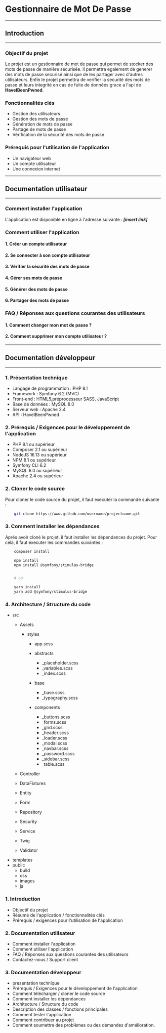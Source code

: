 # Gestionnaire de Mot De Passe


---


## Introduction

---

### Objectif du projet

Le projet est un gestionnaire de mot de passe qui permet de stocker des mots de passe de manière sécurisée. Il permettra egalement de generer des mots de passe securisé ainsi que de les partager avec d'autres utilisateurs. Enfin le projet permettra de verifier la securité des mots de passe et leurs integrité en cas de fuite de données grace a l'api de **HaveIBeenPwned**.

### Fonctionnalités clés

- Gestion des utilisateurs
- Gestion des mots de passe
- Génération de mots de passe
- Partage de mots de passe
- Vérification de la sécurité des mots de passe


### Prérequis pour l'utilisation de l'application

- Un navigateur web
- Un compte utilisateur
- Une connexion internet

---

## Documentation utilisateur

---


### Comment installer l'application

L'application est disponible en ligne à l'adresse suivante : ***[insert link]***

### Comment utiliser l'application


#### 1. Créer un compte utilisateur
#### 2. Se connecter à son compte utilisateur
#### 3. Vérifier la sécurité des mots de passe
#### 4. Gérer ses mots de passe
#### 5. Générer des mots de passe
#### 6. Partager des mots de passe



### FAQ / Réponses aux questions courantes des utilisateurs


#### 1. Comment changer mon mot de passe ?

#### 2. Comment supprimer mon compte utilisateur ?


---
## Documentation développeur
---

### 1. Présentation technique

- Langage de programmation : PHP 8.1 
- Framework : Symfony 6.2 (MVC)
- Front-end : HTML5,préprocesseur SASS, JavaScript
- Base de données : MySQL 8.0
- Serveur web : Apache 2.4
- API : HaveIBeenPwned

### 2. Prérequis / Exigences pour le développement de l'application

- PHP 8.1 ou supérieur
- Composer 2.1 ou supérieur
- NodeJS 16.13 ou supérieur
- NPM 8.1 ou supérieur
- Symfony CLI 6.2 
- MySQL 8.0 ou supérieur
- Apache 2.4 ou supérieur



### 2. Cloner le code source

Pour cloner le code source du projet, il faut executer la commande suivante :


```bash
    git clone https://www.github.com/username/projectname.git
```


### 3. Comment installer les dépendances

Après avoir cloné le projet, il faut installer les dépendances du projet. Pour cela, il faut executer les commandes suivantes :

```bash
    composer install
```
```bash
    npm install
    npm install @symfony/stimulus-bridge


    # ou

    yarn install
    yarn add @symfony/stimulus-bridge
```	

### 4. Architecture / Structure du code

- src
    - Assets
        - styles
            - app.scss
            - abstracts
                - _placeholder.scss
                - _variables.scss
                - _index.scss

            - base
                - _base.scss
                - _typography.scss
            - components
                - _buttons.scss
                - _forms.scss
                - _grid.scss
                - _header.scss
                - _loader.scss
                - _modal.scss
                - _navbar.scss
                - _password.scss
                - _sidebar.scss
                - _table.scss

    - Controller
    - DataFixtures
    - Entity
    - Form
    - Repository
    - Security
    - Service
    - Twig
    - Validator
- templates
- public
    - build
    - css
    - images
    - js






### 1. Introduction

- Objectif du projet
- Résumé de l'application / fonctionnalités clés
- Prérequis / exigences pour l'utilisation de l'application

### 2. Documentation utilisateur

- Comment installer l'application
- Comment utiliser l'application
- FAQ / Réponses aux questions courantes des utilisateurs
- Contactez-nous / Support client

### 3. Documentation développeur

- presentation technique
- Prérequis / Exigences pour le développement de l'application
- Comment télécharger / cloner le code source
- Comment installer les dépendances
- Architecture / Structure du code
- Description des classes / fonctions principales
- Comment tester l'application
- Comment contribuer au projet
- Comment soumettre des problèmes ou des demandes d'amélioration.